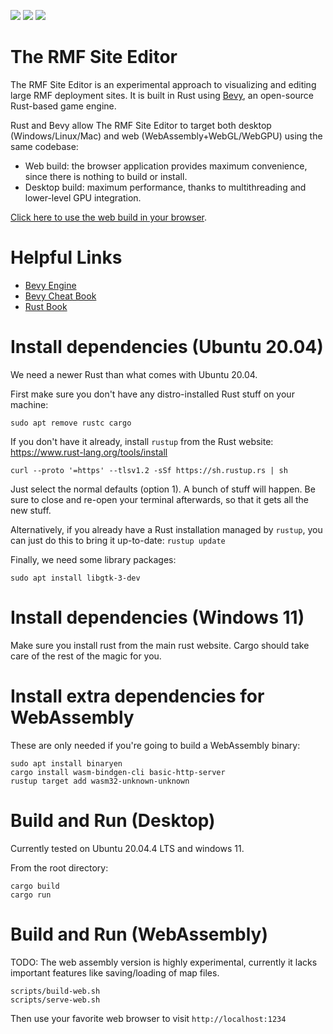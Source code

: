 [![](https://github.com/open-rmf/rmf_site/workflows/style/badge.svg)](https://github.com/open-rmf/rmf_site/actions/workflows/style.yaml)
[![](https://github.com/open-rmf/rmf_site/workflows/ci_linux/badge.svg)](https://github.com/open-rmf/rmf_site/actions/workflows/ci_linux.yaml)
[![](https://github.com/open-rmf/rmf_site/workflows/ci_web/badge.svg)](https://github.com/open-rmf/rmf_site/actions/workflows/ci_web.yaml)

# The RMF Site Editor

The RMF Site Editor is an experimental approach to visualizing and editing large RMF deployment sites.
It is built in Rust using [Bevy](https://bevyengine.org/), an open-source Rust-based game engine.

Rust and Bevy allow The RMF Site Editor to target both desktop (Windows/Linux/Mac) and web (WebAssembly+WebGL/WebGPU) using the same codebase:
 * Web build: the browser application provides maximum convenience, since there is nothing to build or install.
 * Desktop build: maximum performance, thanks to multithreading and lower-level GPU integration.

[Click here to use the web build in your browser](https://open-rmf.github.io/rmf_site/).

# Helpful Links

 * [Bevy Engine](https://bevyengine.org/)
 * [Bevy Cheat Book](https://bevy-cheatbook.github.io/)
 * [Rust Book](https://doc.rust-lang.org/stable/book/)

# Install dependencies (Ubuntu 20.04)

We need a newer Rust than what comes with Ubuntu 20.04.

First make sure you don't have any distro-installed Rust stuff on your machine:
```
sudo apt remove rustc cargo
```

If you don't have it already, install `rustup` from the Rust website: https://www.rust-lang.org/tools/install
```
curl --proto '=https' --tlsv1.2 -sSf https://sh.rustup.rs | sh
```
Just select the normal defaults (option 1).
A bunch of stuff will happen. Be sure to close and re-open your terminal afterwards, so that it gets all the new stuff.

Alternatively, if you already have a Rust installation managed by `rustup`, you can just do this to bring it up-to-date: `rustup update`

Finally, we need some library packages:
```
sudo apt install libgtk-3-dev
```

# Install dependencies (Windows 11)

Make sure you install rust from the main rust website. Cargo should take care of the rest of the magic for you.

# Install extra dependencies for WebAssembly

These are only needed if you're going to build a WebAssembly binary:
```
sudo apt install binaryen
cargo install wasm-bindgen-cli basic-http-server
rustup target add wasm32-unknown-unknown
```

# Build and Run (Desktop)

Currently tested on Ubuntu 20.04.4 LTS and windows 11.

From the root directory:

```
cargo build
cargo run
```

# Build and Run (WebAssembly)

TODO: The web assembly version is highly experimental, currently it lacks important features like
saving/loading of map files.

```
scripts/build-web.sh
scripts/serve-web.sh
```

Then use your favorite web browser to visit `http://localhost:1234`
